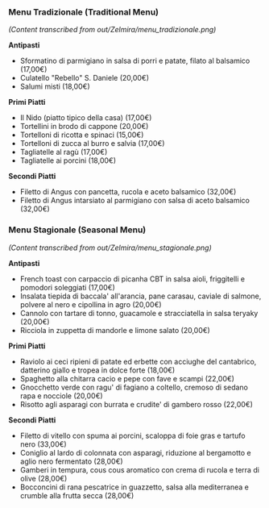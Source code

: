 ### Menu Tradizionale (Traditional Menu)
*(Content transcribed from out/Zelmira/menu_tradizionale.png)*

**Antipasti**
*   Sformatino di parmigiano in salsa di porri e patate, filato al balsamico (17,00€)
*   Culatello "Rebello" S. Daniele (20,00€)
*   Salumi misti (18,00€)

**Primi Piatti**
*   Il Nido (piatto tipico della casa) (17,00€)
*   Tortellini in brodo di cappone (20,00€)
*   Tortelloni di ricotta e spinaci (15,00€)
*   Tortelloni di zucca al burro e salvia (17,00€)
*   Tagliatelle al ragù (17,00€)
*   Tagliatelle ai porcini (18,00€)

**Secondi Piatti**
*   Filetto di Angus con pancetta, rucola e aceto balsamico (32,00€)
*   Filetto di Angus intarsiato al parmigiano con salsa di aceto balsamico (32,00€)

### Menu Stagionale (Seasonal Menu)
*(Content transcribed from out/Zelmira/menu_stagionale.png)*

**Antipasti**
*   French toast con carpaccio di picanha CBT in salsa aioli, friggitelli e pomodori soleggiati (17,00€)
*   Insalata tiepida di baccala' all'arancia, pane carasau, caviale di salmone, polvere al nero e cipollina in agro (20,00€)
*   Cannolo con tartare di tonno, guacamole e stracciatella in salsa teryaky (20,00€)
*   Ricciola in zuppetta di mandorle e limone salato (20,00€)

**Primi Piatti**
*   Raviolo ai ceci ripieni di patate ed erbette con acciughe del cantabrico, datterino giallo e tropea in dolce forte (18,00€)
*   Spaghetto alla chitarra cacio e pepe con fave e scampi (22,00€)
*   Gnocchetto verde con ragu' di fagiano a coltello, cremoso di sedano rapa e nocciole (20,00€)
*   Risotto agli asparagi con burrata e crudite' di gambero rosso (22,00€)

**Secondi Piatti**
*   Filetto di vitello con spuma ai porcini, scaloppa di foie gras e tartufo nero (33,00€)
*   Coniglio al lardo di colonnata con asparagi, riduzione al bergamotto e aglio nero fermentato (28,00€)
*   Gamberi in tempura, cous cous aromatico con crema di rucola e terra di olive (28,00€)
*   Bocconcini di rana pescatrice in guazzetto, salsa alla mediterranea e crumble alla frutta secca (28,00€)
